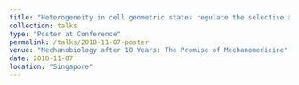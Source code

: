```yaml
---
title: "Heterogeneity in cell geometric states regulate the selective activation of fibroblasts in engineered 3D tumor microenvironment"
collection: talks
type: "Poster at Conference"
permalink: /talks/2018-11-07-poster
venue: "Mechanobiology after 10 Years: The Promise of Mechanomedicine"
date: 2018-11-07
location: "Singapore"
---
```

